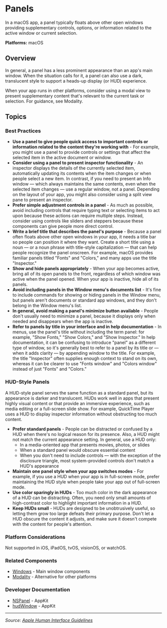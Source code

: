 # Panels

In a macOS app, a panel typically floats above other open windows providing supplementary controls, options, or information related to the active window or current selection.

**Platforms:** macOS

## Overview

In general, a panel has a less prominent appearance than an app's main window. When the situation calls for it, a panel can also use a dark, translucent style to support a heads-up display (or HUD) experience.

When your app runs in other platforms, consider using a modal view to present supplementary content that's relevant to the current task or selection. For guidance, see Modality.

## Topics

### Best Practices

- **Use a panel to give people quick access to important controls or information related to the content they're working with** - For example, you might use a panel to provide controls or settings that affect the selected item in the active document or window.
- **Consider using a panel to present inspector functionality** - An inspector displays the details of the currently selected item, automatically updating its contents when the item changes or when people select a new item. In contrast, if you need to present an Info window — which always maintains the same contents, even when the selected item changes — use a regular window, not a panel. Depending on the layout of your app, you might also consider using a split view pane to present an inspector.
- **Prefer simple adjustment controls in a panel** - As much as possible, avoid including controls that require typing text or selecting items to act upon because these actions can require multiple steps. Instead, consider using controls like sliders and steppers because these components can give people more direct control.
- **Write a brief title that describes the panel's purpose** - Because a panel often floats above other open windows in your app, it needs a title bar so people can position it where they want. Create a short title using a noun — or a noun phrase with title-style capitalization — that can help people recognize the panel onscreen. For example, macOS provides familiar panels titled "Fonts" and "Colors," and many apps use the title "Inspector."
- **Show and hide panels appropriately** - When your app becomes active, bring all of its open panels to the front, regardless of which window was active when the panel opened. When your app is inactive, hide all of its panels.
- **Avoid including panels in the Window menu's documents list** - It's fine to include commands for showing or hiding panels in the Window menu, but panels aren't documents or standard app windows, and they don't belong in the Window menu's list.
- **In general, avoid making a panel's minimize button available** - People don't usually need to minimize a panel, because it displays only when needed and disappears when the app is inactive.
- **Refer to panels by title in your interface and in help documentation** - In menus, use the panel's title without including the term panel: for example, "Show Fonts," "Show Colors," and "Show Inspector." In help documentation, it can be confusing to introduce "panel" as a different type of window, so it's generally best to refer to a panel by its title or — when it adds clarity — by appending window to the title. For example, the title "Inspector" often supplies enough context to stand on its own, whereas it can be clearer to use "Fonts window" and "Colors window" instead of just "Fonts" and "Colors."

### HUD-Style Panels

A HUD-style panel serves the same function as a standard panel, but its appearance is darker and translucent. HUDs work well in apps that present highly visual content or that provide an immersive experience, such as media editing or a full-screen slide show. For example, QuickTime Player uses a HUD to display inspector information without obstructing too much content.

- **Prefer standard panels** - People can be distracted or confused by a HUD when there's no logical reason for its presence. Also, a HUD might not match the current appearance setting. In general, use a HUD only:
  - In a media-oriented app that presents movies, photos, or slides
  - When a standard panel would obscure essential content
  - When you don't need to include controls — with the exception of the disclosure triangle, most system-provided controls don't match a HUD's appearance
- **Maintain one panel style when your app switches modes** - For example, if you use a HUD when your app is in full-screen mode, prefer maintaining the HUD style when people take your app out of full-screen mode.
- **Use color sparingly in HUDs** - Too much color in the dark appearance of a HUD can be distracting. Often, you need only small amounts of high-contrast color to highlight important information in a HUD.
- **Keep HUDs small** - HUDs are designed to be unobtrusively useful, so letting them grow too large defeats their primary purpose. Don't let a HUD obscure the content it adjusts, and make sure it doesn't compete with the content for people's attention.

### Platform Considerations

Not supported in iOS, iPadOS, tvOS, visionOS, or watchOS.

### Related Components

- [Windows](https://developer.apple.com/design/human-interface-guidelines/windows) - Main window components
- [Modality](https://developer.apple.com/design/human-interface-guidelines/modality) - Alternative for other platforms

### Developer Documentation

- [NSPanel](https://developer.apple.com/documentation/appkit/nspanel) - AppKit
- [hudWindow](https://developer.apple.com/documentation/appkit/nswindow/1419215-hudwindow) - AppKit

---

*Source: [Apple Human Interface Guidelines](https://developer.apple.com/design/human-interface-guidelines/panels)*